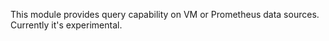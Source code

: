 This module provides query capability on VM or Prometheus data sources. 
Currently it's experimental.